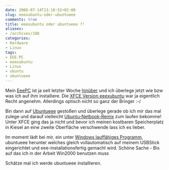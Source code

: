 ```yaml
---
date: 2008-07-14T13:18:52+02:00
slug: eeexubuntu-oder-ubuntueee
comments: true
title: eeexubuntu oder ubuntueee ?!
aliases:
- /archives/108
categories:
- Hardware
- Linux
tags:
- EEE-PC
- eeexubuntu
- Linux
- ubuntu
- ubuntueee
---
```


Mein [EeePC](http://seufz.wordpress.com/meine-pcs/) ist ja seit letzter
Woche [hinüber](http://seufz.wordpress.com/2008/07/03/kopf-tisch/) und ich
überlege jetzt wie bzw was ich auf ihm installiere. Die [XFCE Version eeexubuntu](http://wiki.eeeuser.com/ubuntu:eeexubuntu:home) war ja
eigentlich Recht angenehm. Allerdings optisch nicht so ganz der Bringer :-/

Bin dann auf
[Ubuntueee](http://www.ubuntu-eee.com/index.php5?title=Community_news/ge)
gestoßen und überlege gerade ob ich mir das mal zulege und darauf
vielleicht [Ubuntu-Netbook-Remix](https://launchpad.net/netbook-remix) zum
laufen bekomme! Unter XFCE ging das ja nicht und bevor ich meinen kostbaren
Speicherplatz in Kiesel an eine zweite Oberfläche verschwende lass ich es
lieber.

Im moment lädt bei mir, ein unter [Windows lauffähiges Programm](http://downloads.sourceforge.net/unetbootin/unetbootin-eeeubuntu-windows-238.exe?modtime=1214975248&big_mirror=0),
ubuntueee herunter welches gleich vollautomatisch auf meinem USBStick
eingerichtet und eee-installationsfertig gemacht wird. Schöne Sache - Bis
auf das ich in der Arbeit Win2000 benutzen muss

Schätze mal ich werde ubuntueee installieren.
